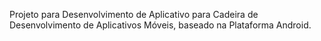 Projeto para Desenvolvimento de Aplicativo para Cadeira de Desenvolvimento de Aplicativos Móveis, baseado na Plataforma Android.